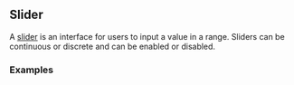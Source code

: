 ## Slider
A [slider](https://www.google.com/design/spec/components/sliders.html)
is an interface for users to input a value in a range. Sliders can be continuous
or discrete and can be enabled or disabled.
### Examples

